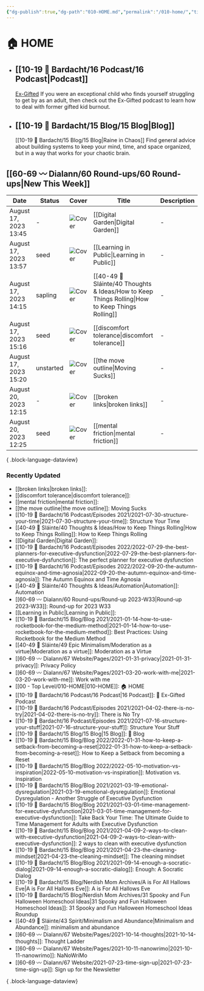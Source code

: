 ```yaml
---
{"dg-publish":true,"dg-path":"010-HOME.md","permalink":"/010-home/","title":"🏠 HOME","pinned":true,"contentClasses":"cards cards-1-1 dashboard","tags":["gardenEntry"],"noteIcon":"","created":"2021-10-13","updated":"2023-08-16T23:23:34.735-04:00"}
---
```


# 🏠 HOME
- ## [[10-19 💢 Bardacht/16 Podcast/16 Podcast\|Podcast]]
  [Ex-Gifted](https://exgifted.com/)
  If you were an exceptional child who finds yourself struggling to get by as an adult, then check out the Ex-Gifted podcast to learn how to deal with former gifted kid burnout.

- ## [[10-19 💢 Bardacht/15 Blog/15 Blog\|Blog]]
  [[10-19 💢 Bardacht/15 Blog/15 Blog\|Raine in Chaos]]
  Find general advice about building systems to keep your mind, time, and space organized, but in a way that works for your chaotic brain.

## [[60-69 〰️ Dialann/60 Round-ups/60 Round-ups\|New This Week]]
| Date                  | Status    | Cover                                                                                                                                                                                                                                        | Title                                                                                              | Description |
| --------------------- | --------- | -------------------------------------------------------------------------------------------------------------------------------------------------------------------------------------------------------------------------------------------- | -------------------------------------------------------------------------------------------------- | ----------- |
| August 17, 2023 13:45 | \-        | ![Cover](https://images.unsplash.com/photo-1591426508941-2f92736f5ff4?crop=entropy&cs=tinysrgb&fit=max&fm=jpg&ixid=M3wzNjAwOTd8MHwxfHNlYXJjaHwyMnx8Z2FyZGVufGVufDB8MHx8fDE2OTI0ODM3MzB8MA&ixlib=rb-4.0.3&q=80&w=400)                         | [[Digital Garden\|Digital Garden]]                                                              | \-          |
| August 17, 2023 13:57 | seed      | ![Cover]()                                                                                                                                                                                                                                   | [[Learning in Public\|Learning in Public]]                                                      | \-          |
| August 17, 2023 14:15 | sapling   | ![Cover](https://images.unsplash.com/photo-1505552613537-4aab9bf431c8?crop=entropy&cs=tinysrgb&fit=max&fm=jpg&ixid=M3wzNjAwOTd8MHwxfHNlYXJjaHwxNTF8fHJvbGxpbmclMjBzb2NjZXIlMjBiYWxsfGVufDB8MHx8fDE2OTIyOTQwMzN8MA&ixlib=rb-4.0.3&q=80&w=400) | [[40-49 🔅 Sláinte/40 Thoughts & Ideas/How to Keep Things Rolling\|How to Keep Things Rolling]] | \-          |
| August 17, 2023 15:16 | seed      | ![Cover](https://images.unsplash.com/photo-1615669527499-501446dd48e1?crop=entropy&cs=tinysrgb&fit=max&fm=jpg&ixid=M3wzNjAwOTd8MHwxfHNlYXJjaHw4fHxwYWlufGVufDB8MHx8fDE2OTI1NDc5OTV8MA&ixlib=rb-4.0.3&q=80&w=400)                             | [[discomfort tolerance\|discomfort tolerance]]                                                  | \-          |
| August 17, 2023 15:20 | unstarted | ![Cover](https://images.unsplash.com/photo-1600725935160-f67ee4f6084a?crop=entropy&cs=tinysrgb&fit=max&fm=jpg&ixid=M3wzNjAwOTd8MHwxfHNlYXJjaHw0fHxtb3Zpbmd8ZW58MHwwfHx8MTY5MjU0ODY4M3ww&ixlib=rb-4.0.3&q=80&w=400)                           | [[the move outline\|Moving Sucks]]                                                              | \-          |
| August 20, 2023 12:15 | \-        | ![Cover](https://images.unsplash.com/photo-1624284220156-58886c574635?crop=entropy&cs=tinysrgb&fit=max&fm=jpg&ixid=M3wzNjAwOTd8MHwxfHNlYXJjaHwzN3x8YnJva2VuJTIwY2hhaW58ZW58MHwwfHx8MTY5MjU0ODAzNXww&ixlib=rb-4.0.3&q=80&w=400)               | [[broken links\|broken links]]                                                                  | \-          |
| August 20, 2023 12:25 | seed      | ![Cover](https://images.unsplash.com/photo-1533582437341-dfdc01630b05?crop=entropy&cs=tinysrgb&fit=max&fm=jpg&ixid=M3wzNjAwOTd8MHwxfHNlYXJjaHwxfHxmcmljdGlvbnxlbnwwfDB8fHwxNjkyNTQ4ODE0fDA&ixlib=rb-4.0.3&q=80&w=400)                        | [[mental friction\|mental friction]]                                                            | \-          |

{ .block-language-dataview}

### Recently Updated
- [[broken links\|broken links]]: 
- [[discomfort tolerance\|discomfort tolerance]]: 
- [[mental friction\|mental friction]]: 
- [[the move outline\|the move outline]]: Moving Sucks
- [[10-19 💢 Bardacht/16 Podcast/Episodes 2021/2021-07-30-structure-your-time\|2021-07-30-structure-your-time]]: Structure Your Time
- [[40-49 🔅 Sláinte/40 Thoughts & Ideas/How to Keep Things Rolling\|How to Keep Things Rolling]]: How to Keep Things Rolling
- [[Digital Garden\|Digital Garden]]: 
- [[10-19 💢 Bardacht/16 Podcast/Episodes 2022/2022-07-29-the-best-planners-for-executive-dysfunction\|2022-07-29-the-best-planners-for-executive-dysfunction]]: The perfect planner for executive dysfunction
- [[10-19 💢 Bardacht/16 Podcast/Episodes 2022/2022-09-20-the-autumn-equinox-and-time-agnosia\|2022-09-20-the-autumn-equinox-and-time-agnosia]]: The Autumn Equinox and Time Agnosia
- [[40-49 🔅 Sláinte/40 Thoughts & Ideas/Automation\|Automation]]: Automation
- [[60-69 〰️ Dialann/60 Round-ups/Round-up 2023-W33\|Round-up 2023-W33]]: Round-up for 2023 W33
- [[Learning in Public\|Learning in Public]]: 
- [[10-19 💢 Bardacht/15 Blog/Blog 2021/2021-01-14-how-to-use-rocketbook-for-the-medium-method\|2021-01-14-how-to-use-rocketbook-for-the-medium-method]]: Best Practices: Using Rocketbook for the Medium Method
- [[40-49 🔅 Sláinte/49 Epic Minimalism/Moderation as a virtue\|Moderation as a virtue]]: Moderation as a Virtue
- [[60-69 〰️ Dialann/67 Website/Pages/2021-01-31-privacy\|2021-01-31-privacy]]: Privacy Policy
- [[60-69 〰️ Dialann/67 Website/Pages/2021-03-20-work-with-me\|2021-03-20-work-with-me]]: Work with me
- [[00 - Top Level/010-HOME\|010-HOME]]: 🏠 HOME
- [[10-19 💢 Bardacht/16 Podcast/16 Podcast\|16 Podcast]]: 📌 Ex-Gifted Podcast
- [[10-19 💢 Bardacht/16 Podcast/Episodes 2021/2021-04-02-there-is-no-try\|2021-04-02-there-is-no-try]]: There is No Try
- [[10-19 💢 Bardacht/16 Podcast/Episodes 2021/2021-07-16-structure-your-stuff\|2021-07-16-structure-your-stuff]]: Structure Your Stuff
- [[10-19 💢 Bardacht/15 Blog/15 Blog\|15 Blog]]: 📌 Blog
- [[10-19 💢 Bardacht/15 Blog/Blog 2022/2022-01-31-how-to-keep-a-setback-from-becoming-a-reset\|2022-01-31-how-to-keep-a-setback-from-becoming-a-reset]]: How to Keep a Setback from becoming a Reset
- [[10-19 💢 Bardacht/15 Blog/Blog 2022/2022-05-10-motivation-vs-inspiration\|2022-05-10-motivation-vs-inspiration]]: Motivation vs. Inspiration
- [[10-19 💢 Bardacht/15 Blog/Blog 2021/2021-03-19-emotional-dysregulation\|2021-03-19-emotional-dysregulation]]: Emotional Dysregulation - Another Struggle of Executive Dysfunction
- [[10-19 💢 Bardacht/15 Blog/Blog 2021/2021-03-01-time-management-for-executive-dysfunction\|2021-03-01-time-management-for-executive-dysfunction]]: Take Back Your Time: The Ultimate Guide to Time Management for Adults with Executive Dysfunction
- [[10-19 💢 Bardacht/15 Blog/Blog 2021/2021-04-09-2-ways-to-clean-with-executive-dysfunction\|2021-04-09-2-ways-to-clean-with-executive-dysfunction]]: 2 ways to clean with executive dysfunction
- [[10-19 💢 Bardacht/15 Blog/Blog 2021/2021-04-23-the-cleaning-mindset\|2021-04-23-the-cleaning-mindset]]: The cleaning mindset
- [[10-19 💢 Bardacht/15 Blog/Blog 2021/2021-09-14-enough-a-socratic-dialog\|2021-09-14-enough-a-socratic-dialog]]: Enough: A Socratic Dialog
- [[10-19 💢 Bardacht/15 Blog/Nerdish Mom Archives/A is For All Hallows Eve\|A is For All Hallows Eve]]: A is For All Hallows Eve
- [[10-19 💢 Bardacht/15 Blog/Nerdish Mom Archives/31 Spooky and Fun Halloween Homeschool Ideas\|31 Spooky and Fun Halloween Homeschool Ideas]]: 31 Spooky and Fun Halloween Homeschool Ideas Roundup
- [[40-49 🔅 Sláinte/43 Spirit/Minimalism and Abundance\|Minimalism and Abundance]]: minimalism and abundance
- [[60-69 〰️ Dialann/67 Website/Pages/2021-10-14-thoughts\|2021-10-14-thoughts]]: Thought Ladder
- [[60-69 〰️ Dialann/67 Website/Pages/2021-10-11-nanowrimo\|2021-10-11-nanowrimo]]: NaNoWriMo
- [[60-69 〰️ Dialann/67 Website/2021-07-23-time-sign-up\|2021-07-23-time-sign-up]]: Sign up for the Newsletter

{ .block-language-dataview}





